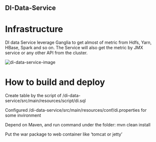 ## DI-Data-Service ##

# Infrastructure #
 
DI data Service leverage Ganglia to get almost of metric from Hdfs, Yarn, HBase, Spark and so on. The Service will also get the metric by JMX service or any other API from the cluster.

![di-data-service-image](http://git.dev.sh.ctripcorp.com/xgliao/di-data-service/blob/master/docs/di-data-service.png)

# How to build and deploy #
Create table by the script of /di-data-service/src/main/resources/script/di.sql

Configured /di-data-service/src/main/resources/conf/di.properties for some invironment

Depend on Maven, and run command under the folder:
mvn clean install

Put the war package to web container like ‘tomcat or jetty’
